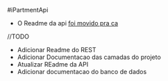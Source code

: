 #iPartmentApi

* O Readme da api [foi movido pra ca](https://github.com/IzGabs/iPartmentApi/blob/master/iPartmentApi/README.md)


//TODO 
 * Adicionar Readme do REST 
 * Adicionar Documentacao das camadas do projeto
 * Atualizar REadme da API 
 * Adicionar documentacao do banco de dados
